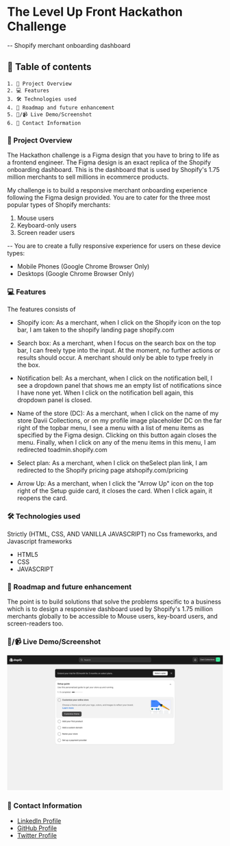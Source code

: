 # The Level Up Front Hackathon Challenge

-- Shopify merchant onboarding dashboard

## 📑 Table of contents

    1. 📖 Project Overview
    2. 💻 Features
    3. 🛠️ Technologies used
    4. 🔖 Roadmap and future enhancement
    5. 📸/📹 Live Demo/Screenshot
    6. 👤 Contact Information

### 📖 Project Overview

The Hackathon challenge is a Figma design that you have to bring to life as a frontend engineer. The Figma design is an exact replica of the Shopify onboarding dashboard. This is the dashboard that is used by Shopify's 1.75 million merchants to sell millions in ecommerce products.

My challenge is to build a responsive merchant onboarding experience following the Figma design provided. You are to cater for the three most popular types of Shopify merchants:

1. Mouse users
2. Keyboard-only users
3. Screen reader users

-- You are to create a fully responsive experience for users on these device types:

- Mobile Phones (Google Chrome Browser Only)
- Desktops (Google Chrome Browser Only)

### 💻 Features

The features consists of

- Shopify icon: As a merchant, when I click on the Shopify icon on the top bar, I am taken to the shopify landing page shopify.com

- Search box: As a merchant, when I focus on the search box on the top bar, I can freely type into the input. At the moment, no further actions or results should occur. A merchant should only be able to type freely in the box.

- Notification bell: As a merchant, when I click on the notification bell, I see a dropdown panel that shows me an empty list of notifications since I have none yet. When I click on the notification bell again, this dropdown panel is closed.

- Name of the store (DC): As a merchant, when I click on the name of my store Davii Collections, or on my profile image placeholder DC on the far right of the topbar menu, I see a menu with a list of menu items as specified by the Figma design. Clicking on this button again closes the menu. Finally, when I click on any of the menu items in this menu, I am redirected toadmin.shopify.com

- Select plan: As a merchant, when I click on theSelect plan link, I am redirected to the Shopify pricing page atshopify.com/pricing

- Arrow Up: As a merchant, when I click the "Arrow Up" icon on the top right of the Setup guide card, it closes the card. When I click again, it reopens the card.

### 🛠️ Technologies used

Strictly (HTML, CSS, AND VANILLA JAVASCRIPT) no Css frameworks, and Javascript frameworks

- HTML5
- CSS
- JAVASCRIPT

### 🔖 Roadmap and future enhancement

The point is to build solutions that solve the problems specific to a business which is to design a responsive dashboard used by Shopify's 1.75 million merchants globally to be accessible to Mouse users, key-board users, and screen-readers too.

### 📸/📹 Live Demo/Screenshot

![Screenshot of the project](./high-fidelity%20figma%20design/Prototype.png)

### 👤 Contact Information

- [LinkedIn Profile](https://www.linkedin.com/in/augustine-ugberaese-223692162/)
- [GitHub Profile](https://github.com/Ambitiousdude/)
- [Twitter Profile](https://twitter.com/AUgberaese/)
